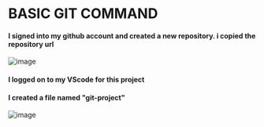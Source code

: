 # BASIC GIT COMMAND 


#### I signed into my github account and created a new repository. i copied the repository url
![image](https://github.com/richardolat/PROJECTS-DAREY.IO/assets/134428528/e077692b-cbd5-4f13-80a1-80157b404609)




#### I logged on to my VScode for this project 






#### I created a file named "git-project"
![image](https://github.com/richardolat/PROJECTS-DAREY.IO/assets/134428528/a74fe8cd-caa7-4570-b008-a66be0cf0af2)




